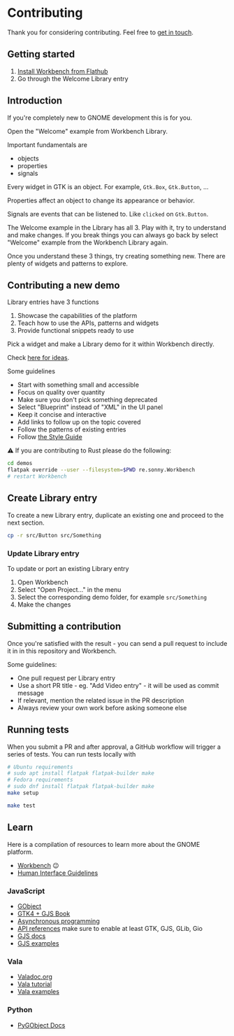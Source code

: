 # Contributing

Thank you for considering contributing. Feel free to [get in touch](https://matrix.to/#/%23workbench:gnome.org).

## Getting started

1. [Install Workbench from Flathub](https://flathub.org/apps/re.sonny.Workbench)
2. Go through the Welcome Library entry

## Introduction

If you're completely new to GNOME development this is for you.

Open the "Welcome" example from Workbench Library.

Important fundamentals are

- objects
- properties
- signals

Every widget in GTK is an object. For example, `Gtk.Box`, `Gtk.Button`, ...

Properties affect an object to change its appearance or behavior.

Signals are events that can be listened to. Like `clicked` on `Gtk.Button`.

The Welcome example in the Library has all 3. Play with it, try to understand and make changes. If you break things you can always go back by select "Welcome" example from the Workbench Library again.

Once you understand these 3 things, try creating something new. There are plenty of widgets and patterns to explore.

## Contributing a new demo

Library entries have 3 functions

1. Showcase the capabilities of the platform
2. Teach how to use the APIs, patterns and widgets
3. Provide functional snippets ready to use

Pick a widget and make a Library demo for it within Workbench directly.

Check [here for ideas](https://github.com/workbenchdev/demos/issues/3).

Some guidelines

- Start with something small and accessible
- Focus on quality over quantity
- Make sure you don't pick something deprecated
- Select "Blueprint" instead of "XML" in the UI panel
- Keep it concise and interactive
- Add links to follow up on the topic covered
- Follow the patterns of existing entries
- Follow [the Style Guide](./STYLEGUIDE.md)

⚠️ If you are contributing to Rust please do the following:

```sh
cd demos
flatpak override --user --filesystem=$PWD re.sonny.Workbench
# restart Workbench
```

## Create Library entry

To create a new Library entry, duplicate an existing one and proceed to the next section.

```sh
cp -r src/Button src/Something
```

### Update Library entry

To update or port an existing Library entry

1. Open Workbench
2. Select "Open Project…" in the menu
3. Select the corresponding demo folder, for example `src/Something`
4. Make the changes

## Submitting a contribution

Once you're satisfied with the result - you can send a pull request to include it in in this repository and Workbench.

Some guidelines:

- One pull request per Library entry
- Use a short PR title - eg. "Add Video entry" - it will be used as commit message
- If relevant, mention the related issue in the PR description
- Always review your own work before asking someone else

## Running tests

When you submit a PR and after approval, a GitHub workflow will trigger a series of tests.
You can run tests locally with

```sh
# Ubuntu requirements
# sudo apt install flatpak flatpak-builder make
# Fedora requirements
# sudo dnf install flatpak flatpak-builder make
make setup

make test
```

## Learn

Here is a compilation of resources to learn more about the GNOME platform.

- [Workbench](https://github.com/workbenchdev/Workbench) 😉
- [Human Interface Guidelines](https://developer.gnome.org/hig/)

### JavaScript

- [GObject](https://gjs.guide/guides/gobject/basics.html#gobject-construction)
- [GTK4 + GJS Book](https://rmnvgr.gitlab.io/gtk4-gjs-book/)
- [Asynchronous programming](https://gjs.guide/guides/gjs/asynchronous-programming.html)
- [API references](https://gjs-docs.gnome.org/) make sure to enable at least GTK, GJS, GLib, Gio
- [GJS docs](https://gitlab.gnome.org/GNOME/gjs/-/tree/master/doc)
- [GJS examples](https://gitlab.gnome.org/GNOME/gjs/-/tree/master/examples)

### Vala

- [Valadoc.org](https://valadoc.org)
- [Vala tutorial](https://wiki.gnome.org/Projects/Vala/Tutorial)
- [Vala examples](https://wiki.gnome.org/Projects/Vala/Examples)

### Python

- [PyGObject Docs](https://pygobject.gnome.org)

